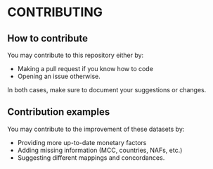 # CONTRIBUTING

## How to contribute

You may contribute to this repository either by:

- Making a pull request if you know how to code
- Opening an issue otherwise.

In both cases, make sure to document your suggestions or changes.

## Contribution examples

You may contribute to the improvement of these datasets by:

- Providing more up-to-date monetary factors
- Adding missing information (MCC, countries, NAFs, etc.)
- Suggesting different mappings and concordances.